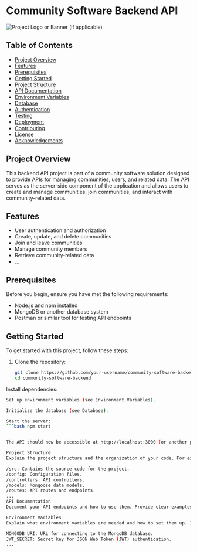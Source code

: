 # Community Software Backend API

![Project Logo or Banner (if applicable)](logo.png)

## Table of Contents

- [Project Overview](#project-overview)
- [Features](#features)
- [Prerequisites](#prerequisites)
- [Getting Started](#getting-started)
- [Project Structure](#project-structure)
- [API Documentation](#api-documentation)
- [Environment Variables](#environment-variables)
- [Database](#database)
- [Authentication](#authentication)
- [Testing](#testing)
- [Deployment](#deployment)
- [Contributing](#contributing)
- [License](#license)
- [Acknowledgements](#acknowledgements)

## Project Overview

This backend API project is part of a community software solution designed to provide APIs for managing communities, users, and related data. The API serves as the server-side component of the application and allows users to create and manage communities, join communities, and interact with community-related data.

## Features

- User authentication and authorization
- Create, update, and delete communities
- Join and leave communities
- Manage community members
- Retrieve community-related data
- ...

## Prerequisites

Before you begin, ensure you have met the following requirements:

- Node.js and npm installed
- MongoDB or another database system
- Postman or similar tool for testing API endpoints

## Getting Started

To get started with this project, follow these steps:

1. Clone the repository:

   ```bash
   git clone https://github.com/your-username/community-software-backend.git
   cd community-software-backend

Install dependencies:
```bash npm install
Set up environment variables (see Environment Variables).

Initialize the database (see Database).

Start the server:
```bash npm start


The API should now be accessible at http://localhost:3000 (or another port you specify).

Project Structure
Explain the project structure and the organization of your code. For example:

/src: Contains the source code for the project.
/config: Configuration files.
/controllers: API controllers.
/models: Mongoose data models.
/routes: API routes and endpoints.
...
API Documentation
Document your API endpoints and how to use them. Provide clear examples and explanations for each endpoint. You can use tools like Swagger or Postman to generate API documentation.

Environment Variables
Explain what environment variables are needed and how to set them up. Include any API keys or sensitive information. Example:

MONGODB_URI: URL for connecting to the MongoDB database.
JWT_SECRET: Secret key for JSON Web Token (JWT) authentication.
...
